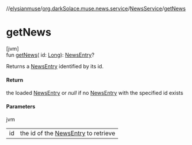 //[elysianmuse](../../../index.md)/[org.darkSolace.muse.news.service](../index.md)/[NewsService](index.md)/[getNews](get-news.md)

# getNews

[jvm]\
fun [getNews](get-news.md)(
id: [Long](https://kotlinlang.org/api/latest/jvm/stdlib/kotlin/-long/index.html)): [NewsEntry](../../org.darkSolace.muse.news.model/-news-entry/index.md)?

Returns a [NewsEntry](../../org.darkSolace.muse.news.model/-news-entry/index.md) identified by its id.

#### Return

the loaded [NewsEntry](../../org.darkSolace.muse.news.model/-news-entry/index.md) or *null* if
no [NewsEntry](../../org.darkSolace.muse.news.model/-news-entry/index.md) with the specified id exists

#### Parameters

jvm

|     |                                                                                                  |
|-----|--------------------------------------------------------------------------------------------------|
| id  | the id of the [NewsEntry](../../org.darkSolace.muse.news.model/-news-entry/index.md) to retrieve |
